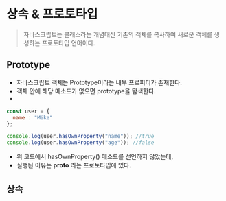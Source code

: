 # 상속 & 프로토타입
> 자바스크립트는 클래스라는 개념대신 기존의 객체를 복사하여 새로운 객체를 생성하는 프로토타입 언어이다.

## Prototype
- 자바스크립트 객체는 Prototype이라는 내부 프로퍼티가 존재한다.
- 객체 안에 해당 메소드가 없으면 prototype을 탐색한다.
- 
```javascript
const user = {
  name : "Mike"
};

console.log(user.hasOwnProperty("name")); //true
console.log(user.hasOwnProperty("age")); //false
```

- 위 코드에서 hasOwnProperty() 메소드를 선언하지 않았는데,
- 실행된 이유는 __proto__ 라는 프로토타입에 있다.

## 상속
